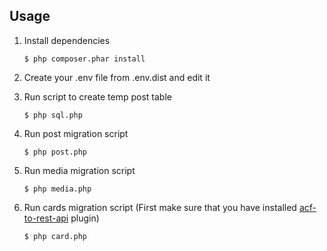 ## Usage

1. Install dependencies
    
    ```
    $ php composer.phar install
    ```

2. Create your .env file from .env.dist and edit it

3. Run script to create temp post table
    ```
    $ php sql.php
    ```
    
4. Run post migration script
    
    ```
    $ php post.php
    ```    
    
5. Run media migration script
    
    ```
    $ php media.php
    ```
    
6. Run cards migration script (First make sure that you have installed [acf-to-rest-api](https://github.com/airesvsg/acf-to-rest-api) plugin)
    
    ```
    $ php card.php
    ```